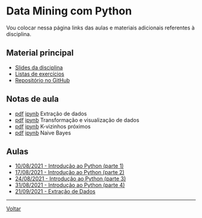 # Data Mining com Python

Vou colocar nessa página links das aulas e materiais adicionais referentes à disciplina.

## Material principal

* [Slides da disciplina](/./assets/datamining/slides.pdf)
* [Listas de exercícios](/./assets/exercicios_prog/exercicios.html)
* [Repositório no GitHub](https://github.com/victor0machado/ibmec-datamining)

## Notas de aula

* [pdf](/./assets/datamining/nota_aula05_extracao_dados.pdf) [ipynb](https://colab.research.google.com/drive/1DUoxXqfT4yJLWbU1-cQe_ARCPYTvc5ww?usp=sharing) Extração de dados
* [pdf](/./assets/datamining/nota_aula06_transformacao_visualizacao_dados.pdf) [ipynb](https://colab.research.google.com/drive/1unFxc7xt-b5TmZvAjB7UHr3zdqnaBKMg?usp=sharing) Transformação e visualização de dados
* [pdf](/./assets/datamining/nota_aula07_k-vizinhos.pdf) [ipynb](https://colab.research.google.com/drive/12GlU9oftbmBrP1sfFFg_n9j9o4vxlPw3?usp=sharing) K-vizinhos próximos
* [pdf](/./assets/datamining/nota_aula08_naive_bayes.pdf) [ipynb](https://colab.research.google.com/drive/1Vxg3XoqnLx1BEXkMyDT33VTwMN8Nn2Wm?usp=sharing) Naive Bayes

## Aulas

* [10/08/2021 - Introdução ao Python (parte 1)](https://github.com/victor0machado/ibmec-datamining/blob/master/aulas/aula01_intro_python.ipynb)
* [17/08/2021 - Introdução ao Python (parte 2)](https://github.com/victor0machado/ibmec-datamining/blob/master/aulas/aula02_intro_python.ipynb)
* [24/08/2021 - Introdução ao Python (parte 3)](https://github.com/victor0machado/ibmec-datamining/blob/master/aulas/aula03_intro_python.ipynb)
* [31/08/2021 - Introdução ao Python (parte 4)](https://github.com/victor0machado/ibmec-datamining/blob/master/aulas/aula04_intro_python.ipynb)
* [21/09/2021 - Extração de Dados](https://github.com/victor0machado/ibmec-datamining/blob/master/aulas/nota_aula05_extracao_dados.ipynb)

---

[Voltar](https://victor0machado.github.io/)
